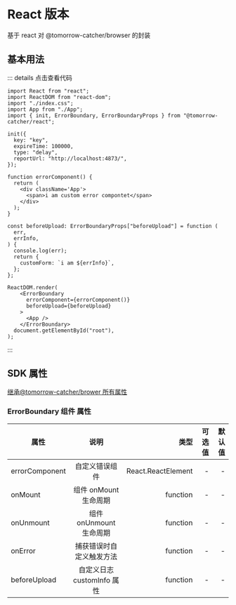 # React 版本

基于 react 对 @tomorrow-catcher/browser 的封装

## 基本用法

::: details 点击查看代码

```js{5,14-28}
import React from "react";
import ReactDOM from "react-dom";
import "./index.css";
import App from "./App";
import { init, ErrorBoundary, ErrorBoundaryProps } from "@tomorrow-catcher/react";

init({
  key: "key",
  expireTime: 100000,
  type: "delay",
  reportUrl: "http://localhost:4873/",
});

function errorComponent() {
  return (
    <div className='App'>
      <span>i am custom error compontet</span>
    </div>
  );
}

const beforeUpload: ErrorBoundaryProps["beforeUpload"] = function (
  err,
  errInfo,
) {
  console.log(err);
  return {
    customForm: `i am ${errInfo}`,
  };
};

ReactDOM.render(
    <ErrorBoundary
      errorComponent={errorComponent()}
      beforeUpload={beforeUpload}
    >
      <App />
    </ErrorBoundary>
  document.getElementById("root"),
);
```

:::

## SDK 属性

[继承@tomorrow-catcher/brower 所有属性](./browser#sdk-属性)

### ErrorBoundary 组件 属性

| 属性           |            说明            |               类型 | 可选值 | 默认值 |
| -------------- | :------------------------: | -----------------: | -----: | -----: |
| errorComponent |       自定义错误组件       | React.ReactElement |      - |      - |
| onMount        |   组件 onMount 生命周期    |           function |      - |      - |
| onUnmount      |  组件 onUnmount 生命周期   |           function |      - |      - |
| onError        |  捕获错误时自定义触发方法  |           function |      - |      - |
| beforeUpload   | 自定义日志 customInfo 属性 |           function |      - |      - |
